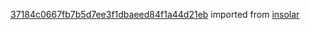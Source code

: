 [37184c0667fb7b5d7ee3f1dbaeed84f1a44d21eb](https://github.com/insolar/insolar/commit/37184c0667fb7b5d7ee3f1dbaeed84f1a44d21eb) imported from [insolar](https://github.com/insolar/insolar)
